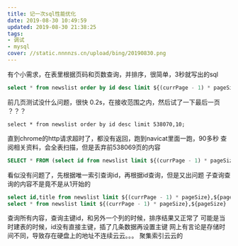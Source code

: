 ```yaml
---
title: 记一次sql性能优化
date: 2019-08-30 10:49:59
updated: 2019-08-30 21:38:25
tags: 
- 调试
- mysql
cover: //static.nnnnzs.cn/upload/bing/20190830.png
---
```


有个小需求，在表里根据页码和页数查询，并排序，很简单，3秒就写出的sql
```sql
select * from newslist order by id desc limit ${(currPage - 1) * pageSize},${pageSize} ;
```
前几页测试没什么问题，很快
0.2s，在接收范围之内，然后试了一下最后一页
？？？
```mysql
select * from newslist order by id desc limit 538070,10;
```
直到chrome的http请求超时了，都没有返回，跑到navicat里面一跑，90多秒
查阅相关资料，会全表扫描，但是丢弃前538069页的内容

```sql
SELECT * FROM (select id from newslist limit ${(currPage - 1) * pageSize},${pageSize}) as a,newslist as n WHERE a.id = n.id  
```
看似没有问题了，先根据唯一索引查询id，再根据id查询，但是又出问题
子查询查询的内容不是竟不是从1开始的

```sql
select id,title from newslist limit ${(currPage - 1) * pageSize},${pageSize}
select * from newslist limit ${(currPage - 1) * pageSize},${pageSize}
```
查询所有内容，查询主键id，和另外一个列的时候，排序结果又正常了
可能是当时建表的时候，id没有直接主键，插了几条数据再设置主键
网上有言论是存储时间不同，导致存在硬盘上的地址不连续云云。。。
聚集索引云云的
